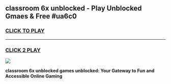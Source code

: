 
## classroom 6x unblocked - Play Unblocked Gmaes & Free #ua6c0
<h3>
<a href="https://premium.freeplayer.one?title=classroom_6x_unblocked&ref=03M">CLICK TO PLAY</a></h3>
<hr>

<h3>
<a href="https://premium.freeplayer.one?title=classroom_6x_unblocked&ref=03M">CLICK 2 PLAY</a>
  
</h3>

<a href="https://premium.freeplayer.one?title=classroom_6x_unblocked&ref=03M"><img src="https://clearcache.store/games.png"></a>


**classroom 6x unblocked games unblocked: Your Gateway to Fun and Accessible Online Gaming**
